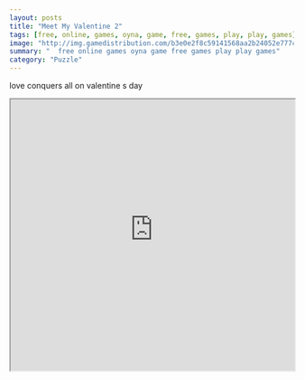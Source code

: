 ```yaml
---
layout: posts
title: "Meet My Valentine 2"
tags: [free, online, games, oyna, game, free, games, play, play, games]
image: "http://img.gamedistribution.com/b3e0e2f8c59141568aa2b24052e777c9.jpg"
summary: "  free online games oyna game free games play play games"
category: "Puzzle"
---
```


love conquers all on valentine s day

<iframe width="100%" height="480px;" src="http://flash.gamedistribution.com?game=b3e0e2f8c59141568aa2b24052e777c9"></iframe>